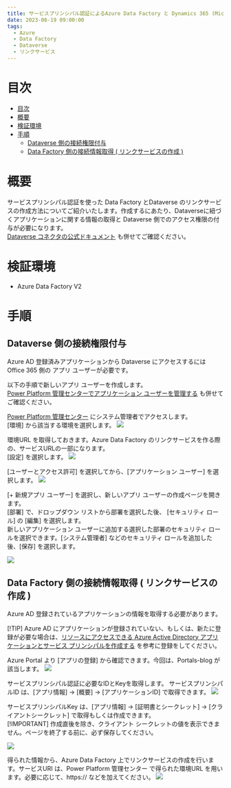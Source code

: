 ```yaml
---
title: サービスプリンシパル認証によるAzure Data Factory と Dynamics 365 (Microsoft Dataverse) の接続方法
date: 2023-06-19 09:00:00
tags:
  - Azure
  - Data Factory
  - Dataverse 
  - リンクサービス
---
```


# 目次
- [目次](#目次)
- [概要](#概要)
- [検証環境](#検証環境)
- [手順](#手順)
  - [Dataverse 側の接続権限付与](#dataverse-側の接続権限付与)
  - [Data Factory 側の接続情報取得 ( リンクサービスの作成 )](#data-factory-側の接続情報取得--リンクサービスの作成-)



# 概要
サービスプリンシパル認証を使った Data Factory とDataverse  のリンクサービスの作成方法についてご紹介いたします。作成するにあたり、Dataverseに紐づくアプリケーションに関する情報の取得と Dataverse 側でのアクセス権限の付与が必要になります。  
[Dataverse コネクタの公式ドキュメント](https://learn.microsoft.com/ja-jp/azure/data-factory/connector-dynamics-crm-office-365?tabs=data-factory) も併せてご確認ください。  

# 検証環境
- Azure Data Factory V2

# 手順

## Dataverse 側の接続権限付与

Azure AD 登録済みアプリケーションから Dataverse にアクセスするには Office 365 側の アプリ ユーザーが必要です。  

以下の手順で新しいアプリ ユーザーを作成します。   
[Power Platform 管理センターでアプリケーション ユーザーを管理する](https://learn.microsoft.com/ja-jp/power-platform/admin/manage-application-users#create-an-application-user) も併せてご確認ください。 

[Power Platform 管理センター](https://admin.powerplatform.microsoft.com/home) にシステム管理者でアクセスします。  
[環境] から該当する環境を選択します。
![](./how-to-create-dataverse-linkedservice-by-service-principal/power-platform-1.png)

環境URL を取得しておきます。Azure Data Factory のリンクサービスを作る際の、サービスURLの一部になります。  
[設定] を選択します。
![](./how-to-create-dataverse-linkedservice-by-service-principal/power-platform-2.png)

 [ユーザーとアクセス許可] を選択してから、[アプリケーション ユーザー] を選択します。
![](./how-to-create-dataverse-linkedservice-by-service-principal/power-platform-3.png)


 [+ 新規アプリ ユーザー] を選択し、新しいアプリ ユーザーの作成ページを開きます。  
 [部署] で、ドロップダウン リストから部署を選択した後、 [セキュリティ ロール] の [編集] を選択します。  
 新しいアプリケーション ユーザーに追加する選択した部署のセキュリティ ロールを選択できます。[システム管理者] などのセキュリティ ロールを追加した後、[保存] を選択します。

![](./how-to-create-dataverse-linkedservice-by-service-principal/power-platform-4.png)



## Data Factory 側の接続情報取得 ( リンクサービスの作成 )
Azure AD 登録されているアプリケーションの情報を取得する必要があります。  

[!TIP]
Azure AD にアプリケーションが登録されていない、もしくは、新たに登録が必要な場合は、[リソースにアクセスできる Azure Active Directory アプリケーションとサービス プリンシパルを作成する](https://learn.microsoft.com/ja-jp/azure/active-directory/develop/howto-create-service-principal-portal#register-an-application-with-azure-ad-and-create-a-service-principal) を参考に登録をしてください。  

Azure Portal より [アプリの登録] から確認できます。今回は、Portals-blog が該当します。
![](./how-to-create-dataverse-linkedservice-by-service-principal/linked-service-1.png)

サービスプリンシパル認証に必要なIDとKeyを取得します。
サービスプリンシパルID は、[アプリ情報] -> [概要] -> [アプリケーションID] で取得できます。
![](./how-to-create-dataverse-linkedservice-by-service-principal/linked-service-service-principal-id.png)

サービスプリンシパルKey は、[アプリ情報] -> [証明書とシークレット] -> [クライアントシークレット] で取得もしくは作成できます。  
[!IMPORTANT]
作成直後を除き、クライアント シークレットの値を表示できません。ページを終了する前に、必ず保存してください。  

![](./how-to-create-dataverse-linkedservice-by-service-principal/linked-service-service-principal-key.png)


得られた情報から、Azure Data Factory 上でリンクサービスの作成を行います。サービスURI は、Power Platform 管理センター で得られた環境URL を用います。必要に応じて、https://  などを加えてください。
![](./how-to-create-dataverse-linkedservice-by-service-principal/linked-service-service.png)


